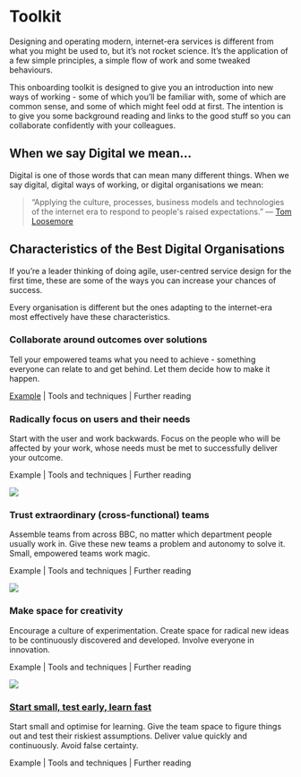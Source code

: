 # Toolkit
Designing and operating modern, internet-era services is different from what you might be used to, but it’s not rocket science. It’s the application of a few simple principles, a simple flow of work and some tweaked behaviours. 

This onboarding toolkit is designed to give you an introduction into new ways of working - some of which you’ll be familiar with, some of which are common sense, and some of which might feel odd at first. The intention is to give you some background reading and links to the good stuff so you can collaborate confidently with your colleagues.


## When we say Digital we mean…

Digital is one of those words that can mean many different things.  When we say digital, digital ways of working, or digital organisations we mean:

> “Applying the culture, processes, business models and technologies of the internet era to respond to people's raised expectations.”
— [Tom Loosemore](https://twitter.com/tomskitomski/status/880099461132845056?s=61&t=coARUPj3Xs-J_RGrJtF8rA)

## Characteristics of the Best Digital Organisations

If you’re a leader thinking of doing agile, user-centred service design for the first time, these are some of the ways you can increase your chances of success.  

Every organisation is different but the ones adapting to the internet-era most effectively have these characteristics.

### Collaborate around outcomes over solutions

Tell your empowered teams what you need to achieve -  something everyone can relate to and get behind. Let them decide how to make it happen.

[Example](/outcomes-over-solutions.html) | Tools and techniques | Further reading


### Radically focus on users and their needs

Start with the user and work backwards.  Focus on the people who will be affected by your work, whose needs must be met to successfully deliver your outcome.

Example | Tools and techniques | Further reading


![](https://paper-attachments.dropboxusercontent.com/s_8A5F842EB21A586EB15F7416C8459A5B383B8D95A85DF54255816D981144192A_1677765826585_teams.png)

### Trust extraordinary (cross-functional) teams

Assemble teams from across BBC, no matter which department people usually work in. Give these new teams a problem and autonomy to solve it. Small, empowered teams work magic.

Example | Tools and techniques | Further reading


![](https://paper-attachments.dropboxusercontent.com/s_8A5F842EB21A586EB15F7416C8459A5B383B8D95A85DF54255816D981144192A_1677766220658_creativity.png)

### Make space for creativity

Encourage a culture of experimentation.
Create space for radical new ideas to be continuously discovered and developed. Involve everyone in innovation.

Example | Tools and techniques | Further reading

![](https://paper-attachments.dropboxusercontent.com/s_8A5F842EB21A586EB15F7416C8459A5B383B8D95A85DF54255816D981144192A_1677766226651_learn.png)


### [Start small, test early, learn fast](/start-small.html)

Start small and optimise for learning.  Give the team space to figure things out and test their riskiest assumptions. Deliver value quickly and continuously. Avoid false certainty.

Example | Tools and techniques | Further reading
